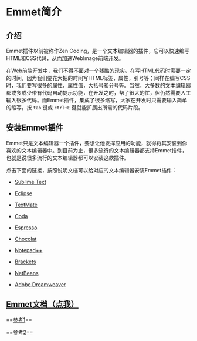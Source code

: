 # Emmet简介



## 介绍

Emmet插件以前被称作Zen Coding，是一个文本编辑器的插件，它可以快速编写HTML和CSS代码，从而加速WebImage前端开发。



在Web前端开发中，我们不得不面对一个残酷的现实。在写HTML代码时需要一定的时间，因为我们要花大把的时间写HTML标签，属性，引号等；同样在编写CSS时，我们要写很多的属性、属性值，大括号和分号等。当然，大多数的文本编辑器都或多或少带有代码自动提示功能，在开发之时，帮了很大的忙，但仍然需要人工输入很多代码。而Emmet插件，集成了很多缩写，大家在开发时只需要输入简单的缩写，按 `tab` 键或 `ctrl+E` 键就能扩展出所需的代码片段。



## 安装Emmet插件

Emmet只是文本编辑器一个插件，要想让他发挥应用的功能，就得将其安装到你喜欢的文本编辑器中。到目前为止，很多流行的文本编辑器都支持Emmet插件，也就是说很多流行的文本编辑器都可以安装这款插件。



点击下面的链接，按照说明文档可以给对应的文本编辑器安装Emmet插件：



* [Sublime Text](https://github.com/sergeche/emmet-sublime#readme)

* [Eclipse](https://github.com/emmetio/emmet-eclipse#readme)

* [TextMate](https://github.com/emmetio/Emmet.tmplugin#readme)

* [Coda](https://github.com/emmetio/Emmet.codaplugin#readme)

* [Espresso](https://github.com/emmetio/Emmet.sugar#readme)

* [Chocolat](https://github.com/sergeche/emmet.chocmixin#readme)

* [Notepad++](https://github.com/emmetio/npp#readme)

* [Brackets](https://github.com/emmetio/brackets-emmet#readme)

* [NetBeans](https://github.com/emmetio/netbeans#readme)

* [Adobe Dreamweaver](https://github.com/emmetio/dreamweaver#readme)



## [Emmet文档（点我）](http://docs.emmet.io/cheat-sheet/)



==[参考1](http://www.w3cplus.com/tools/using-emmet-speed-front-end-web-development.html)==

==[参考2](http://www.w3cplus.com/tools/emmet-cheat-sheet.html)==


